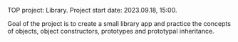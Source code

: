 TOP project: Library.
Project start date: 2023.09.18, 15:00.

Goal of the project is to create a small library app and practice the concepts of objects, object constructors, prototypes and prototypal inheritance.